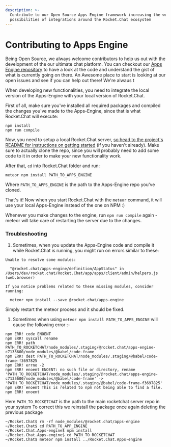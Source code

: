 ```yaml
---
description: >-
  Contribute to our Open Source Apps Engine framework increasing the world of
  possibilities of integrations around the Rocket.Chat ecosystem
---
```


# Contributing to Apps Engine

Being Open Source, we always welcome contributors to help us out with the development of the our ultimate chat platform. You can checkout our [Apps Engine repository](https://github.com/RocketChat/Rocket.Chat.Apps-engine) to have a look at the code and understand the gist of what is currently going on there. An Awesome place to start is looking at our open issues and see if you can help out there! We're alwaus t

When developing new functionalities, you need to integrate the local version of the Apps-Engine with your local version of Rocket.Chat.

First of all, make sure you've installed all required packages and compiled the changes you've made to the Apps-Engine, since that is what Rocket.Chat will execute:

```
npm install
npm run compile
```

Now, you need to setup a local Rocket.Chat server, [so head to the project's README for instructions on getting started](https://github.com/RocketChat/Rocket.Chat#development) (if you haven't already). Make sure to actually clone the repo, since you will probably need to add some code to it in order to make your new functionality work.

After that, `cd` into Rocket.Chat folder and run:

```
meteor npm install PATH_TO_APPS_ENGINE
```

Where `PATH_TO_APPS_ENGINE` is the path to the Apps-Engine repo you've cloned.

That's it! Now when you start Rocket.Chat with the `meteor` command, it will use your local Apps-Engine instead of the one on NPM :)

Whenever you make changes to the engine, run `npm run compile` again - meteor will take care of restarting the server due to the changes.

### Troubleshooting

1. Sometimes, when you update the Apps-Engine code and compile it while Rocket.Chat is running, you might run on errors similar to these:

```
Unable to resolve some modules:

  "@rocket.chat/apps-engine/definition/AppStatus" in
/Users/dev/rocket.chat/Rocket.Chat/app/apps/client/admin/helpers.js (web.browser)

If you notice problems related to these missing modules, consider running:

  meteor npm install --save @rocket.chat/apps-engine
```

Simply restart the meteor process and it should be fixed.

1. Sometimes when using `meteor npm install PATH_TO_APPS_ENGINE` will cause the following error :-

```
npm ERR! code ENOENT
npm ERR! syscall rename
npm ERR! path PATH_TO_ROCKETCHAT/node_modules/.staging/@rocket.chat/apps-engine-c7135600/node_modules/@babel/code-frame
npm ERR! dest PATH_TO_ROCKETCHAT/node_modules/.staging/@babel/code-frame-f3697825
npm ERR! errno -2
npm ERR! enoent ENOENT: no such file or directory, rename 'PATH_TO_ROCKETCHAT/node_modules/.staging/@rocket.chat/apps-engine-c7135600/node_modules/@babel/code-frame' -> 'PATH_TO_ROCKETCHAT/node_modules/.staging/@babel/code-frame-f3697825'
npm ERR! enoent This is related to npm not being able to find a file.
npm ERR! enoent 
```

Here `PATH_TO_ROCKETCHAT` is the path to the main rocketchat server repo in your system To correct this we reinstall the package once again deleting the previous package

```
~/Rocket.Chat$ rm -rf node_modules/@rocket.chat/apps-engine
~/Rocket.Chat$ cd PATH_TO_APP_ENGINE
~/Rocket.Chat.Apps-engine$ npm install
~/Rocket.Chat.Apps-engine$ cd PATH_TO_ROCKETCHAT
~/Rocket.Chat$ meteor npm install ../Rocket.Chat.Apps-engine
```

